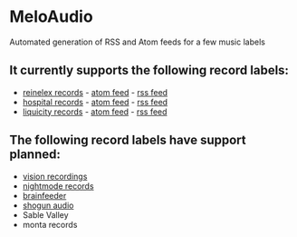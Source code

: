 # MeloAudio
Automated generation of RSS and Atom feeds for a few music labels

## It currently supports the following record labels:
+ [reinelex records](https://reinelexrecords.com/releases/) - [atom feed](https://steawth.github.io/MeloAudio/Reinelex_Records_atom.xml) - [rss feed](https://steawth.github.io/MeloAudio/Reinelex_Records_rss.xml)
+ [hospital records](https://hospitalrecords.com/download/) - [atom feed](https://steawth.github.io/MeloAudio/Hospital_Records_atom.xml) - [rss feed](https://steawth.github.io/MeloAudio/Hospital_Records_rss.xml)
+ [liquicity records](https://liquicity.com/releases/) - [atom feed](https://steawth.github.io/MeloAudio/Liquicity_Records_atom.xml) - [rss feed](https://steawth.github.io/MeloAudio/Liquicity_Records_rss.xml)

## The following record labels have support planned:
+ [vision recordings](https://store.visionrecordings.nl/)
+ [nightmode records](https://www.insomniacmusicgroup.com/label/nightmode/)
+ [brainfeeder](http://brainfeedersite.com/)
+ [shogun audio](https://www.shogunaudio.co.uk/)
+ Sable Valley
+ monta records
